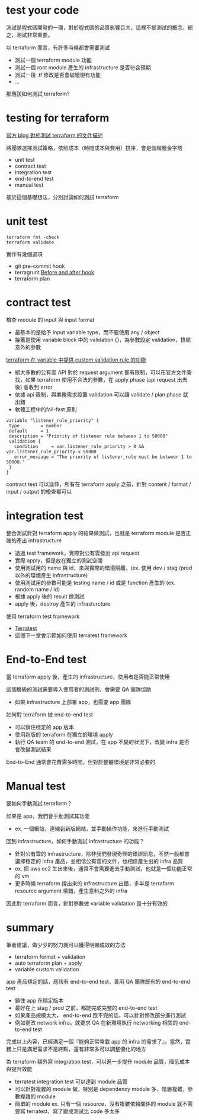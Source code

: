 
# test your code

測試是程式碼開發的一環，對於程式碼的品質影響巨大，這裡不提測試的概念。總之，測試非常重要。

以 terraform 而言，有許多時候都會需要測試

- 測試一個 terraform module 功能
- 測試一個 root module 產生的 infrastructure 是否符合預期
- 測試一段 .tf 修改是否會破壞現有功能
- ...

那應該如何測試 terraform?

# testing for terraform

[官方 blog 對於測試 terraform 的文件描述](https://www.hashicorp.com/blog/testing-hashicorp-terraform)

將團隊選擇測試策略，依照成本（時間成本與費用）排序，會是個階層金字塔
- unit test
- contract test
- integration test
- end-to-end test 
- manual test

基於這個基礎想法，分別討論如何測試 terraform

# unit test

```
terraform fmt -check
terraform validate
```

實作有幾個選項
- git pre-commit hook
- terragrunt [Before and after hook](https://terragrunt.gruntwork.io/docs/features/before-and-after-hooks/)
- terraform plan

# contract test

檢查 module 的 input 與 input format
- 最基本的是給予 input variable type，而不要使用 any / object
- 接著是使用 variable block 中的 validation {}，為參數設定 validation，排除意外的參數

[terraform 在 variable 中提供 custom validation rule 的功能](https://www.terraform.io/docs/language/values/variables.html#custom-validation-rules)
- 絕大多數的公有雲 API 對於 request argument 都有限制，可以在官方文件查找，如果 terraform 使用不合法的參數，在 apply phase (api request 出去後) 會收到 error
- 依據 api 限制，與業務需求設置 validation 可以讓 validate / plan phase 就出錯
- 軟體工程中的fail-fast 原則

```
variable "listener_rule_priority" {
 type        = number
 default     = 1
 description = "Priority of listener rule between 1 to 50000"
 validation {
   condition     = var.listener_rule_priority > 0 && var.listener_rule_priority < 50000
   error_message = "The priority of listener_rule must be between 1 to 50000."
 }
}
```

contract test 可以延伸，所有在 terraform apply 之前，針對 content / format / input / output 的檢查都可以

# integration test

整合測試針對 terraform apply 的結果做測試，也就是 terraform module 是否正確的產出 infrastructure
- 透過 test framework，實際對公有雲發出 api request
- 實際 apply，但是放在獨立的測試空間
- 使用測試用的 name 與 id，來與實際的環境隔離，(ex. 使用 dev / stag /prod 以外的環境產生 infrastructure)
- 使用測試用的參數可能是 testing name / id 或是 function 產生的 (ex. random name / id) 
- 根據 apply 後的 result 做測試
- apply 後，destroy 產生的 infrasturcture

使用 terraform test framework 
- [Terratest](https://terratest.gruntwork.io/)
- 這個下一堂會示範如何使用 terratest framework

# End-to-End test

當 terraform apply 後，產生的 infrastructure，使用者是否能正常使用

這個層級的測試需要導入使用者的測試例，會需要 QA 團隊協助
- 如果 infrastructure 上部署 app，也需要 app 團隊

如何對 terraform 做 end-to-end test
- 可以鎖住穩定的 app 版本
- 使用新版的 terraform 在獨立的環境 apply
- 執行 QA team 的 end-to-end 測試，在 app 不變的狀況下，改變 infra 是否會改變測試結果

End-to-End 通常會花費需多時間，但對於整體環境是非常必要的

# Manual test

要如何手動測試 terraform？

如果是 app，我們會手動測試其功能
- ex. 一個網站，連線到新版網站，並手動操作功能，來進行手動測試

回到 infrastructure，如何手動測試 infrastructure 的功能？
- 針對公有雲的 infrastructure，除非我們發現奇怪的錯誤訊息，不然一般都會選擇穩定的 infra 產品，並相信公有雲的文件，也相信產生出的 infra 品質
- ex. 把 aws ec2 生出來後，通常不會需要進去手動測試，他就是一個功能正常的 vm
- 更多時候 terraform 撐出來的 infrastructure 出錯，多半是 terraform resource argument 填錯，產生意料之外的 infra

因此對 terraform 而言，針對嵾數做 variable validation 是十分有效的

# summary

筆者建議，做少少的努力就可以獲得明顯成效的方法
- terraform format + validation
- auto terraform plan + apply
- variable custom validation

app 產品穩定的話，應該有 end-to-end test，善用 QA 團隊既有的 end-to-end test
- 鎖住 app 在穩定版本
- 最好在上 stag / prod 之前，都能完成完整的 end-to-end test
- 如果產品規模太大， end-to-end 跑不完的話，可以針對修改部分進行測試
- 例如更改 network infra，就要求 QA 在新環境執行 networking 相關的 end-to-end test

完成以上內容，已經滿足一個『能夠正常乘載 app 的 infra 的需求了』。當然，實務上只是滿足需求不是終點，還有非常多可以調整優化的地方

為 terraform 額外寫 integration test，可以進一步提升 module 品質，降低成本與提升效能
- terratest integration test 可以達到 module 品管
- 可以針對複雜的 module 做，特別是 dependency module 多，階層複雜，參數複雜的 module
- 簡單的 module ex. 只有一個 resource，沒有複雜依賴關係的 module 就不需要寫 terratest，寫了變成測試比 code 多太多 
